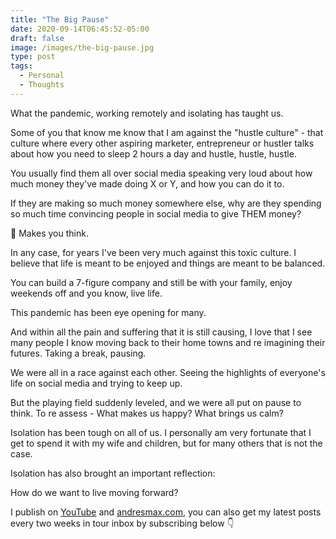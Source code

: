 ```yaml
---
title: "The Big Pause"
date: 2020-09-14T06:45:52-05:00
draft: false
image: /images/the-big-pause.jpg
type: post
tags:
  - Personal
  - Thoughts
---
```


What the pandemic, working remotely and isolating has taught us.

<!--more-->

Some of you that know me know that I am against the "hustle culture" - that culture where every other aspiring marketer, entrepreneur or hustler talks about how you need to sleep 2 hours a day and hustle, hustle, hustle. 

You usually find them all over social media speaking very loud about how much money they've made doing X or Y, and how you can do it to.

If they are making so much money somewhere else, why are they spending so much time convincing people in social media to give THEM money?

🤔 Makes you think.

In any case, for years I've been very much against this toxic culture. I believe that life is meant to be enjoyed and things are meant to be balanced. 

You can build a 7-figure company and still be with your family, enjoy weekends off and you know, live life.

This pandemic has been eye opening for many.

And within all the pain and suffering that it is still causing, I love that I see many people I know moving back to their home towns and re imagining their futures. Taking a break, pausing.

We were all in a race against each other. Seeing the highlights of everyone's life on social media and trying to keep up. 

But the playing field suddenly leveled, and we were all put on pause to think. To re assess - What makes us happy? What brings us calm?

Isolation has been tough on all of us. I personally am very fortunate that I get to spend it with my wife and children, but for many others that is not the case.

Isolation has also brought an important reflection:

How do we want to live moving forward?

I publish on [YouTube][1] and [andresmax.com][2], you can also get my latest posts every two weeks in tour inbox by subscribing below 👇

 [1]: https://www.youtube.com/andresmax
 [2]: https://www.andresmax.com/

